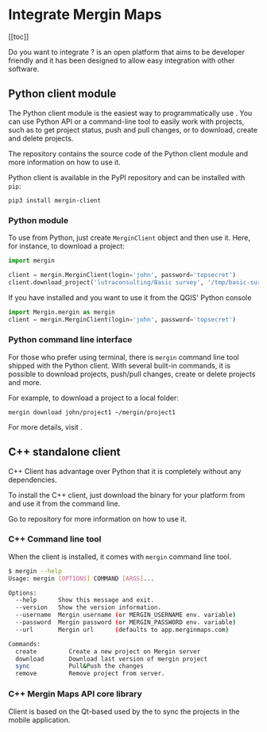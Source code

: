 # Integrate Mergin Maps
[[toc]]

Do you want to integrate <MainPlatformNameLink />? <MainPlatformName /> is an open platform that aims to be developer friendly and it has been designed to allow easy integration with other software.


## Python client module
The Python client module is the easiest way to programmatically use <MainPlatformNameLink />. You can use Python API or a command-line tool to easily work with <MainPlatformName /> projects, such as to get project status, push and pull changes, or to download, create and delete projects.

The <GitHubRepo id="MerginMaps/python-api-client" /> repository contains the source code of the Python client module and more information on how to use it.

Python client is available in the PyPI repository and can be installed with `pip`:

```
pip3 install mergin-client
```

### Python module 
To use <MainPlatformNameLink /> from Python, just create `MerginClient` object and then use it. Here, for instance, to download a project:

```python
import mergin

client = mergin.MerginClient(login='john', password='topsecret')
client.download_project('lutraconsulting/Basic survey', '/tmp/basic-survey')
```
If you have <QGISPluginName /> installed and you want to use it from the QGIS' Python console

```python
import Mergin.mergin as mergin
client = mergin.MerginClient(login='john', password='topsecret')
```

### Python command line interface
For those who prefer using terminal, there is `mergin` command line tool shipped with the Python client. With several built-in commands, it is possible to download <MainPlatformName /> projects, push/pull changes, create or delete projects and more.

For example, to download a <MainPlatformName /> project to a local folder:
```
mergin download john/project1 ~/mergin/project1
```
For more details, visit <GitHubRepo id="MerginMaps/python-api-client" />.

## C++ standalone client
C++ Client has advantage over Python that it is completely without any dependencies. 

To install the C++ client, just download the binary for your platform from <GitHubRepo id="MerginMaps/cpp-api-client/releases"/> and use it from the command line.

Go to <GitHubRepo id="MerginMaps/cpp-api-client" /> repository for more information on how to use it.

### C++ Command line tool
When the client is installed, it comes with `mergin` command line tool.

```bash 
$ mergin --help
Usage: mergin [OPTIONS] COMMAND [ARGS]...

Options:  
  --help      Show this message and exit.
  --version   Show the version information.
  --username  Mergin username (or MERGIN_USERNAME env. variable)
  --password  Mergin password (or MERGIN_PASSWORD env. variable)
  --url       Mergin url      (defaults to app.merginmaps.com)

Commands:
  create         Create a new project on Mergin server
  download       Download last version of mergin project
  sync           Pull&Push the changes
  remove         Remove project from server.
```

### C++ Mergin Maps API core library 

Client is based on the Qt-based <GitHubRepo id="MerginMaps/mobile/tree/master/core" desc="Mergin Maps API core library" /> used by the <MainDomainNameLink desc="Mergin Maps mobile app" /> to sync the projects in the mobile application.
